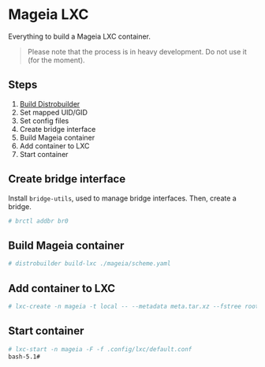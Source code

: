 # Mageia LXC
Everything to build a Mageia LXC container.

> Please note that the process is in heavy development. Do not use it (for the moment).

## Steps
1. [Build Distrobuilder](https://github.com/lxc/distrobuilder#installing-from-source)
2. Set mapped UID/GID
3. Set config files
4. Create bridge interface
5. Build Mageia container
6. Add container to LXC
7. Start container

## Create bridge interface
Install `bridge-utils`, used to manage bridge interfaces.
Then, create a bridge. 
```Bash
# brctl addbr br0
```

## Build Mageia container
```Bash
# distrobuilder build-lxc ./mageia/scheme.yaml
```

## Add container to LXC
```Bash
# lxc-create -n mageia -t local -- --metadata meta.tar.xz --fstree rootfs.tar.xz
```

## Start container
```Bash
# lxc-start -n mageia -F -f .config/lxc/default.conf
bash-5.1# 
```
